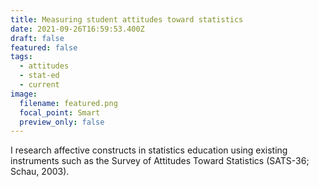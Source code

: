 ```yaml
---
title: Measuring student attitudes toward statistics
date: 2021-09-26T16:59:53.400Z
draft: false
featured: false
tags:
  - attitudes
  - stat-ed
  - current
image:
  filename: featured.png
  focal_point: Smart
  preview_only: false
---
```

I research affective constructs in statistics education using existing instruments such as the Survey of Attitudes Toward Statistics (SATS-36; Schau, 2003).